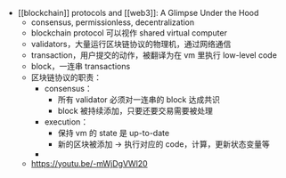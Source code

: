 - [[blockchain]] protocols and [[web3]]: A Glimpse Under the Hood
	- consensus, permissionless, decentralization
	- blockchain protocol 可以视作 shared virtual computer
	- validators，大量运行区块链协议的物理机，通过网络通信
	- transaction，用户提交的动作，被翻译为在 vm 里执行 low-level code
	- block，一连串 transactions
	- 区块链协议的职责：
		- consensus：
			- 所有 validator 必须对一连串的 block 达成共识
			- block 被持续添加，只要还要交易需要被处理
		- execution：
			- 保持 vm 的 state 是 up-to-date
			- 新的区块被添加 -> 执行对应的 code，计算，更新状态变量等
		-
	- https://youtu.be/-mWjDgVWl20